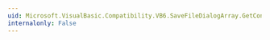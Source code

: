 ```yaml
---
uid: Microsoft.VisualBasic.Compatibility.VB6.SaveFileDialogArray.GetControlInstanceType
internalonly: False
---
```

